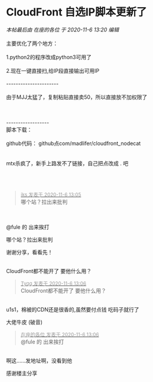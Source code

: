 # CloudFront 自选IP脚本更新了


<i class="pstatus"> 本帖最后由 在座的各位 于 2020-11-6 13:20 编辑 </i><br />
<br />
<img id="aimg_tlXar" onclick="zoom(this, this.src, 0, 0, 0)" class="zoom" src="https://i.loli.net/2020/11/05/LkV8yOvZtcaG3qW.png" onmouseover="img_onmouseoverfunc(this)" onload="thumbImg(this)" border="0" alt="" /><br />
主要优化了两个地方：<br />
<br />
1.python2的程序改成python3可用了<br />
<br />
2.现在一键直接扫,给IP段直接输出可用IP<br />
<br />
----------------------<br />
<br />
由于MJJ太猛了，复制粘贴直接卖50，所以直接放不加权限了<br />
<br />
<img id="aimg_LQFhv" onclick="zoom(this, this.src, 0, 0, 0)" class="zoom" src="https://i.loli.net/2020/11/06/ZxmYHvoCeEOMKs2.png" onmouseover="img_onmouseoverfunc(this)" onload="thumbImg(this)" border="0" alt="" /><br />
<br />
<br />
------------------<br />
脚本下载：<br />
<br />
github代码： github点com/madlifer/cloudfront_nodecat<br />
<br />
<br />
mtx杀疯了，新手上路发不了链接，自己把点改成 . 吧<br />
<br />
<br />
<br />


<div class="quote"><blockquote><font size="2"><a href="https://www.hostloc.com/forum.php?mod=redirect&amp;goto=findpost&amp;pid=9411644&amp;ptid=763216" target="_blank"><font color="#999999">iks 发表于 2020-11-6 13:05</font></a></font><br />
哪个站？拉出来批判</blockquote></div><br />
<br />
@fule 的 出来挨打

哪个站？拉出来批判<img id="aimg_g0d0x" onclick="zoom(this, this.src, 0, 0, 0)" class="zoom" src="https://cdn.jsdelivr.net/gh/hishis/forum-master/public/images/patch.gif" onmouseover="img_onmouseoverfunc(this)" onload="thumbImg(this)" border="0" alt="" />

谢谢分享，看看先！<br />
<br />
<img src="static/image/smiley/default/lol.gif" smilieid="12" border="0" alt="" /><img src="static/image/smiley/default/lol.gif" smilieid="12" border="0" alt="" /><img src="static/image/smiley/default/lol.gif" smilieid="12" border="0" alt="" />

CloudFront都不能开了 要他什么用？

<div class="quote"><blockquote><font size="2"><a href="https://www.hostloc.com/forum.php?mod=redirect&amp;goto=findpost&amp;pid=9411651&amp;ptid=763216" target="_blank"><font color="#999999">Tyqq 发表于 2020-11-6 13:06</font></a></font><br />
CloudFront都不能开了 要他什么用？</blockquote></div><br />
u1s1，棉被的CDN还是很香的,虽然要付点钱 吃码子就行了

大佬牛皮 (破音)

<div class="quote"><blockquote><font size="2"><a href="https://www.hostloc.com/forum.php?mod=redirect&amp;goto=findpost&amp;pid=9411649&amp;ptid=763216" target="_blank"><font color="#999999">在座的各位 发表于 2020-11-6 13:06</font></a></font><br />
@fule 的 出来挨打</blockquote></div><br />
啊这……发地址啊，没看到他<img id="aimg_EK6K4" onclick="zoom(this, this.src, 0, 0, 0)" class="zoom" src="https://cdn.jsdelivr.net/gh/hishis/forum-master/public/images/patch.gif" onmouseover="img_onmouseoverfunc(this)" onload="thumbImg(this)" border="0" alt="" />

感谢楼主分享
